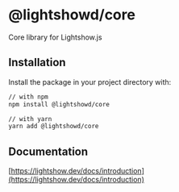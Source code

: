 # @lightshowd/core

Core library for Lightshow.js

## Installation

Install the package in your project directory with:

```sh
// with npm
npm install @lightshowd/core

// with yarn
yarn add @lightshowd/core
```

## Documentation

[https://lightshow.dev/docs/introduction](https://lightshow.dev/docs/introduction)
